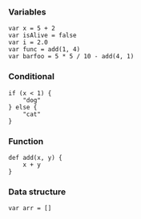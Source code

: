 ### Variables
```
var x = 5 + 2 
var isAlive = false
var i = 2.0
var func = add(1, 4)
var barfoo = 5 * 5 / 10 - add(4, 1)
```

### Conditional
```
if (x < 1) { 
    "dog" 
} else { 
    "cat" 
}
```

### Function
```
def add(x, y) {
	x + y
}
```

### Data structure
```
var arr = []
```

